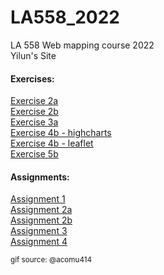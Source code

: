 # LA558_2022
LA 558 Web mapping course 2022  
Yilun's Site  


#### Exercises:  
[Exercise 2a](https://yiluny217.github.io/LA558_2022/web/ex2a.html)  
[Exercise 2b](https://yiluny217.github.io/LA558_2022/web/ex2b.html)  
[Exercise 3a](https://yiluny217.github.io/LA558_2022/web/ex3a.html)  
[Exercise 4b - highcharts](https://yiluny217.github.io/LA558_2022/web/ex4b_highchart.html)  
[Exercise 4b - leaflet](https://yiluny217.github.io/LA558_2022/web/ex4b_leaflet.html)  
[Exercise 5b](https://yiluny217.github.io/LA558_2022/web/ex5b.html)  

#### Assignments:  
[Assignment 1](https://yiluny217.github.io/LA558_2022/web/assignment1.html)  
[Assignment 2a](https://yiluny217.github.io/LA558_2022/web/assignment2a.html)  
[Assignment 2b](https://yiluny217.github.io/LA558_2022/web/assignment2b.html)  
[Assignment 3](https://yiluny217.github.io/LA558_2022/web/assignment3.html)  
[Assignment 4](https://yiluny217.github.io/LA558_2022/web/assignment4.html)  
  
  
  
  
  
  
  
  
<sub> gif source: @acomu414 </sub>










